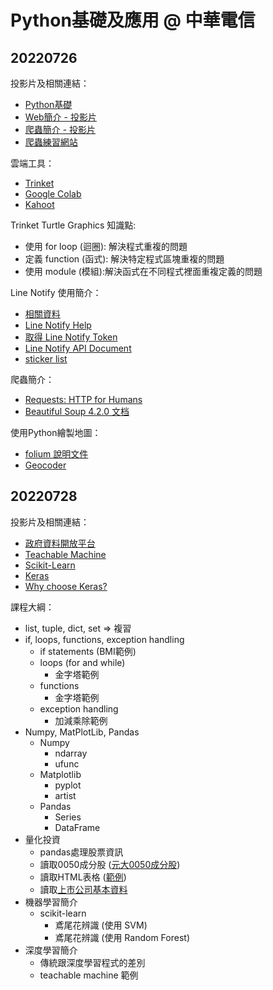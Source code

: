 # Python基礎及應用 @ 中華電信

## 20220726

投影片及相關連結：

* [Python基礎](https://docs.google.com/presentation/d/140dHWSexhiarrdZVQ1Rf466LgfAlBQz2CPRtrToCe2Q/edit?usp=sharing)
* [Web簡介 - 投影片](https://docs.google.com/presentation/d/1UEPMx0G-MYWW2gHZs0Y93L6XwVVg5S5I0QLVsv4A0y4/edit?usp=sharing)
* [爬蟲簡介 - 投影片](https://docs.google.com/presentation/d/1-ydjrfvmsSnn2COglvybabIp5edGubZ8g8Ahh2xDv9k/edit?usp=sharing)
* [爬蟲練習網站](https://victorgau.github.io/khpy_web_intro/)

雲端工具：

* [Trinket](https://trinket.io/)
* [Google Colab](https://colab.research.google.com/)
* [Kahoot](https://kahoot.com/)

Trinket Turtle Graphics 知識點:

* 使用 for loop (迴圈): 解決程式重複的問題
* 定義 function (函式): 解決特定程式區塊重複的問題
* 使用 module (模組):解決函式在不同程式裡面重複定義的問題

Line Notify 使用簡介：

* [相關資料](https://github.com/victorgau/khpy_linenotify_intro)
* [Line Notify Help](https://help2.line.me/line_notify/web/pc?lang=zh-Hant)
* [取得 Line Notify Token](https://notify-bot.line.me/en/)
* [Line Notify API Document](https://notify-bot.line.me/doc/en/)
* [sticker list](https://github.com/victorgau/khpy_linenotify_intro/blob/main/misc/sticker_list.pdf)

爬蟲簡介：

* [Requests: HTTP for Humans](http://docs.python-requests.org/en/master/)
* [Beautiful Soup 4.2.0 文档](https://www.crummy.com/software/BeautifulSoup/bs4/doc/index.zh.html)

使用Python繪製地圖：

* [folium 說明文件](http://python-visualization.github.io/folium/)
* [Geocoder](https://geocoder.readthedocs.io/)

## 20220728

投影片及相關連結：

* [政府資料開放平台](https://data.gov.tw/)
* [Teachable Machine](https://teachablemachine.withgoogle.com/)
* [Scikit-Learn](https://scikit-learn.org/stable/)
* [Keras](https://keras.io/)
* [Why choose Keras?](https://keras.io/why_keras/)

課程大綱：

* list, tuple, dict, set => 複習
* if, loops, functions, exception handling
	* if statements (BMI範例)
	* loops (for and while)
		* 金字塔範例
	* functions
		* 金字塔範例
	* exception handling
		* 加減乘除範例
* Numpy, MatPlotLib, Pandas
	* Numpy
		* ndarray
		* ufunc
	* Matplotlib
		* pyplot
		* artist
	* Pandas
		* Series
		* DataFrame
* 量化投資
	* pandas處理股票資訊
    * 讀取0050成分股 ([元大0050成分股](https://www.yuantaetfs.com/api/StkWeights?date=&fundid=1066))
    * 讀取HTML表格 ([範例](https://www.pmi.org.tw/?p=5361))
    * 讀取[上市公司基本資料](https://mopsfin.twse.com.tw/opendata/t187ap03_L.csv)
* 機器學習簡介
	* scikit-learn
		* 鳶尾花辨識 (使用 SVM)
        * 鳶尾花辨識 (使用 Random Forest)
* 深度學習簡介
	* 傳統跟深度學習程式的差別
	* teachable machine 範例
